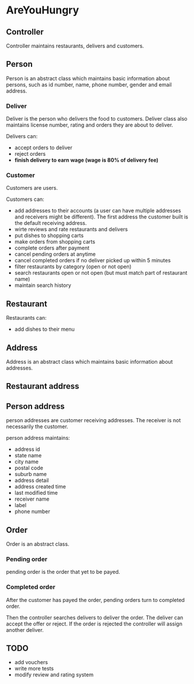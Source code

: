 # AreYouHungry

## Controller
Controller maintains restaurants, delivers and customers.

## Person
Person is an abstract class which maintains basic information about persons, such as id number, name, phone number, gender and email address.

### Deliver
Deliver is the person who delivers the food to customers.
Deliver class also maintains license number, rating and orders they are about to deliver.

Delivers can:
- accept orders to deliver
- reject orders
- **finish delivery to earn wage (wage is 80% of delivery fee)**

### Customer
Customers are users.

Customers can:
- add addresses to their accounts (a user can have multiple addresses and receivers might be different). The first address the customer built is the default receiving address.
- wirte reviews and rate restaurants and delivers
- put dishes to shopping carts
- make orders from shopping carts
- complete orders after payment
- cancel pending orders at anytime
- cancel completed orders if no deliver picked up within 5 minutes
- filter restaurants by category (open or not open)
- search restaurants open or not open (but must match part of restaurant name)
- maintain search history

## Restaurant
Restaurants can:
- add dishes to their menu

## Address
Address is an abstract class which maintains basic information about addresses.

## Restaurant address

## Person address
person addresses are customer receiving addresses.
The receiver is not necessarily the customer.

person address maintains:
- address id
- state name
- city name
- postal code
- suburb name
- address detail
- address created time
- last modified time
- receiver name
- label
- phone number

## Order
Order is an abstract class.

### Pending order
pending order is the order that yet to be payed.

### Completed order
After the customer has payed the order, pending orders turn to completed order.

Then the controller searches delivers to deliver the order.
The deliver can accept the offer or reject.
If the order is rejected the controller will assign another deliver.

## TODO
- add vouchers
- write more tests
- modify review and rating system
